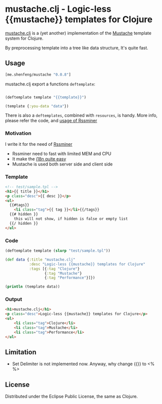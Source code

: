 # mustache.clj - Logic-less {{mustache}} templates for Clojure

[mustache.clj](https://github.com/shenfeng/mustache.clj)
is a (yet another) implementation of the [Mustache](http://mustache.github.com/)
template system for Clojure.

By preprocessing template into a tree like data structure, It's quite fast.

## Usage

```clj
[me.shenfeng/mustache "0.0.8"]
```
mustache.clj export a functions `deftemplate`:

```clj

(deftemplate template "{{template}}")

(template {:you-data "data"})

```

There is also a `deftemplates`, combined with `resources`, is handy.
More info, please refer the code, and [usage of Rssminer](https://github.com/shenfeng/rssminer/blob/master/src/rssminer/tmpls.clj)


### Motivation

I write it for the need of [Rssminer](http://rssminer.net)

* Rssminer need to fast with limited MEM and CPU
* It make the [i18n quite easy](https://github.com/shenfeng/rssminer/blob/master/src/rssminer/i18n.clj)
* Mustache is used both server side and client side

### Template

```html
<!-- test/sample.tpl -->
<h1>{{ title }}</h1>
<p class="desc">{{ desc }}</p>
<ul>
  {{#tags}}
    <li class="tag">{{ tag }}</li>{{/tags}}
  {{# hidden }}
    this will not show, if hidden is false or empty list
  {{/ hidden }}
</ul>
```
### Code

```clj
(deftemplate template (slurp "test/sample.tpl"))

(def data {:title "mustache.clj"
           :desc "Logic-less {{mustache}} templates for Clojure"
           :tags [{:tag "Clojure"}
                  {:tag "Mustache"}
                  {:tag "Performance"}]})

(println (template data))
```

### Output

```html
<h1>mustache.clj</h1>
<p class="desc">Logic-less {{mustache}} templates for Clojure</p>
<ul>
    <li class="tag">Clojure</li>
    <li class="tag">Mustache</li>
    <li class="tag">Performance</li>
</ul>
```

## Limitation

 * Set Delimiter is not implemented now. Anyway, why change {{}} to <% %>

## License

Distributed under the Eclipse Public License, the same as Clojure.
